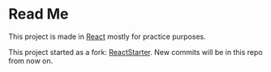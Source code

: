 Read Me
=======

This project is made in [React](https://facebook.github.io/react/) mostly for practice purposes.

This project started as a fork: [ReactStarter](https://github.com/eyerean/ReactStarter/tree/company-website). New commits will be in this repo from now on.
